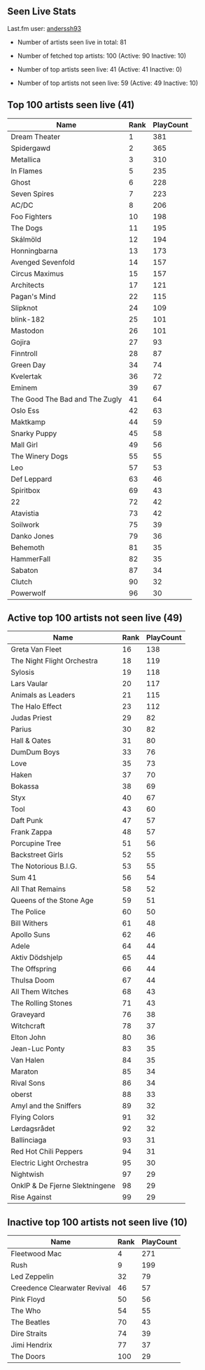 ## Seen Live Stats

Last.fm user: [anderssh93](https://www.last.fm/user/anderssh93)

- Number of artists seen live in total: 81

- Number of fetched top artists: 100 (Active: 90 Inactive: 10)

- Number of top artists seen live: 41 (Active: 41 Inactive: 0)

- Number of top artists not seen live: 59 (Active: 49 Inactive: 10)

## Top 100 artists seen live (41)

Name                           | Rank | PlayCount
------------------------------ | ---- | ---------
Dream Theater                  | 1    | 381      
Spidergawd                     | 2    | 365      
Metallica                      | 3    | 310      
In Flames                      | 5    | 235      
Ghost                          | 6    | 228      
Seven Spires                   | 7    | 223      
AC/DC                          | 8    | 206      
Foo Fighters                   | 10   | 198      
The Dogs                       | 11   | 195      
Skálmöld                       | 12   | 194      
Honningbarna                   | 13   | 173      
Avenged Sevenfold              | 14   | 157      
Circus Maximus                 | 15   | 157      
Architects                     | 17   | 121      
Pagan's Mind                   | 22   | 115      
Slipknot                       | 24   | 109      
blink-182                      | 25   | 101      
Mastodon                       | 26   | 101      
Gojira                         | 27   | 93       
Finntroll                      | 28   | 87       
Green Day                      | 34   | 74       
Kvelertak                      | 36   | 72       
Eminem                         | 39   | 67       
The Good The Bad and The Zugly | 41   | 64       
Oslo Ess                       | 42   | 63       
Maktkamp                       | 44   | 59       
Snarky Puppy                   | 45   | 58       
Mall Girl                      | 49   | 56       
The Winery Dogs                | 55   | 55       
Leo                            | 57   | 53       
Def Leppard                    | 63   | 46       
Spiritbox                      | 69   | 43       
22                             | 72   | 42       
Atavistia                      | 73   | 42       
Soilwork                       | 75   | 39       
Danko Jones                    | 79   | 36       
Behemoth                       | 81   | 35       
HammerFall                     | 82   | 35       
Sabaton                        | 87   | 34       
Clutch                         | 90   | 32       
Powerwolf                      | 96   | 30       

## Active top 100 artists not seen live (49)

Name                           | Rank | PlayCount
------------------------------ | ---- | ---------
Greta Van Fleet                | 16   | 138      
The Night Flight Orchestra     | 18   | 119      
Sylosis                        | 19   | 118      
Lars Vaular                    | 20   | 117      
Animals as Leaders             | 21   | 115      
The Halo Effect                | 23   | 112      
Judas Priest                   | 29   | 82       
Parius                         | 30   | 82       
Hall & Oates                   | 31   | 80       
DumDum Boys                    | 33   | 76       
Love                           | 35   | 73       
Haken                          | 37   | 70       
Bokassa                        | 38   | 69       
Styx                           | 40   | 67       
Tool                           | 43   | 60       
Daft Punk                      | 47   | 57       
Frank Zappa                    | 48   | 57       
Porcupine Tree                 | 51   | 56       
Backstreet Girls               | 52   | 55       
The Notorious B.I.G.           | 53   | 55       
Sum 41                         | 56   | 54       
All That Remains               | 58   | 52       
Queens of the Stone Age        | 59   | 51       
The Police                     | 60   | 50       
Bill Withers                   | 61   | 48       
Apollo Suns                    | 62   | 46       
Adele                          | 64   | 44       
Aktiv Dödshjelp                | 65   | 44       
The Offspring                  | 66   | 44       
Thulsa Doom                    | 67   | 44       
All Them Witches               | 68   | 43       
The Rolling Stones             | 71   | 43       
Graveyard                      | 76   | 38       
Witchcraft                     | 78   | 37       
Elton John                     | 80   | 36       
Jean-Luc Ponty                 | 83   | 35       
Van Halen                      | 84   | 35       
Maraton                        | 85   | 34       
Rival Sons                     | 86   | 34       
oberst                         | 88   | 33       
Amyl and the Sniffers          | 89   | 32       
Flying Colors                  | 91   | 32       
Lørdagsrådet                   | 92   | 32       
Ballinciaga                    | 93   | 31       
Red Hot Chili Peppers          | 94   | 31       
Electric Light Orchestra       | 95   | 30       
Nightwish                      | 97   | 29       
OnklP & De Fjerne Slektningene | 98   | 29       
Rise Against                   | 99   | 29       

## Inactive top 100 artists not seen live (10)

Name                         | Rank | PlayCount
---------------------------- | ---- | ---------
Fleetwood Mac                | 4    | 271      
Rush                         | 9    | 199      
Led Zeppelin                 | 32   | 79       
Creedence Clearwater Revival | 46   | 57       
Pink Floyd                   | 50   | 56       
The Who                      | 54   | 55       
The Beatles                  | 70   | 43       
Dire Straits                 | 74   | 39       
Jimi Hendrix                 | 77   | 37       
The Doors                    | 100  | 29       
